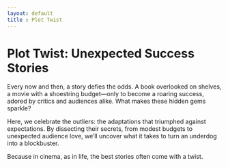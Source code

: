 ```yaml
---
layout: default
title : Plot Twist
---
```


# Plot Twist: Unexpected Success Stories

Every now and then, a story defies the odds. A book overlooked on shelves, a movie with a shoestring budget—only to become a roaring success, adored by critics and audiences alike. What makes these hidden gems sparkle?

Here, we celebrate the outliers: the adaptations that triumphed against expectations. By dissecting their secrets, from modest budgets to unexpected audience love, we’ll uncover what it takes to turn an underdog into a blockbuster.

Because in cinema, as in life, the best stories often come with a twist.